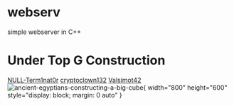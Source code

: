 # webserv
simple webserver in C++

# Under Top G Construction

[NULL-Term1nat0r](https://github.com/NULL-Term1nat0r) 
[cryptoclown132](https://github.com/cryptoclown132) 
[Valsimot42](https://github.com/Valsimot42)
![ancient-egyptians-constructing-a-big-cube](https://github.com/NULL-Term1nat0r/webserv/assets/109620716/1e04f412-6679-4304-8624-ef6bada4c8c2){ width="800" height="600" style="display: block; margin: 0 auto" }

